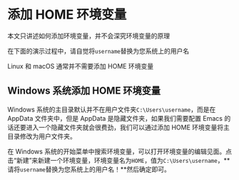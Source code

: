 # 添加 HOME 环境变量

本文只讲述如何添加环境变量，并不会深究环境变量的原理

在下面的演示过程中，请自觉将`username`替换为您系统上的用户名

Linux 和 macOS 通常并不需要添加 HOME 环境变量

## Windows 系统添加 HOME 环境变量

Windows 系统的主目录默认并不在用户文件夹`C:\Users\username`，而是在 AppData 文件夹中，但是 AppData 是隐藏文件夹，如果我们需要配置 Emacs 的话还要进入一个隐藏文件夹就会很费劲，我们可以通过添加 HOME 环境变量将主目录修改为用户文件夹。

在 Windows 系统的开始菜单中搜索环境变量，可以打开环境变量的编辑见面。点击“新建”来新建一个环境变量，环境变量名为`HOME`，值为`C:\Users\username`，**请将`username`替换为您系统上的用户名！**然后确定即可。

